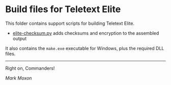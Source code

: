 # Build files for Teletext Elite

This folder contains support scripts for building Teletext Elite.

* [elite-checksum.py](elite-checksum.py) adds checksums and encryption to the assembled output

It also contains the `make.exe` executable for Windows, plus the required DLL files.

---

Right on, Commanders!

_Mark Moxon_